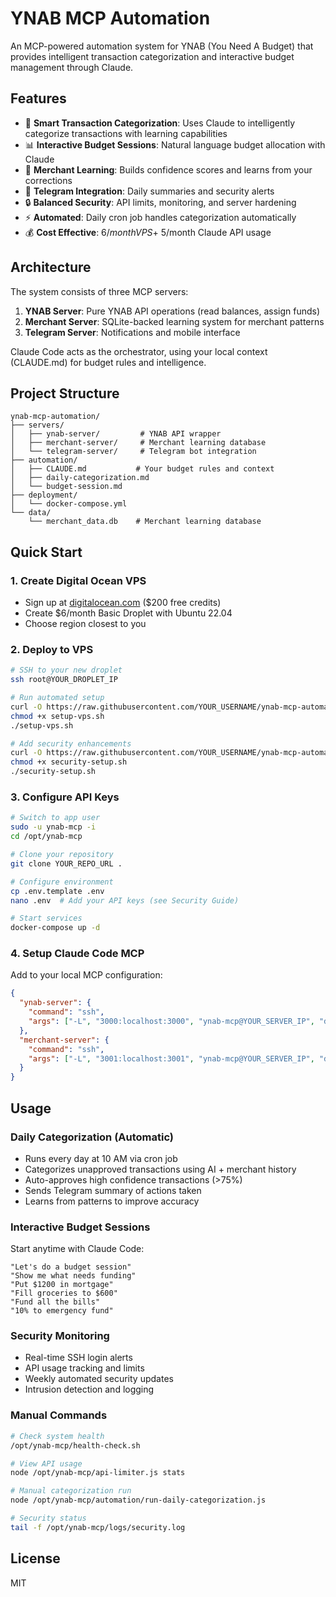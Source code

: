 # YNAB MCP Automation

An MCP-powered automation system for YNAB (You Need A Budget) that provides intelligent transaction categorization and interactive budget management through Claude.

## Features

- 🤖 **Smart Transaction Categorization**: Uses Claude to intelligently categorize transactions with learning capabilities
- 📊 **Interactive Budget Sessions**: Natural language budget allocation with Claude
- 🧠 **Merchant Learning**: Builds confidence scores and learns from your corrections
- 📱 **Telegram Integration**: Daily summaries and security alerts
- 🔒 **Balanced Security**: API limits, monitoring, and server hardening
- ⚡ **Automated**: Daily cron job handles categorization automatically
- 💰 **Cost Effective**: $6/month VPS + ~$5/month Claude API usage

## Architecture

The system consists of three MCP servers:

1. **YNAB Server**: Pure YNAB API operations (read balances, assign funds)
2. **Merchant Server**: SQLite-backed learning system for merchant patterns
3. **Telegram Server**: Notifications and mobile interface

Claude Code acts as the orchestrator, using your local context (CLAUDE.md) for budget rules and intelligence.

## Project Structure

```
ynab-mcp-automation/
├── servers/
│   ├── ynab-server/         # YNAB API wrapper
│   ├── merchant-server/     # Merchant learning database
│   └── telegram-server/     # Telegram bot integration
├── automation/
│   ├── CLAUDE.md           # Your budget rules and context
│   ├── daily-categorization.md
│   └── budget-session.md
├── deployment/
│   └── docker-compose.yml
└── data/
    └── merchant_data.db    # Merchant learning database
```

## Quick Start

### 1. Create Digital Ocean VPS
- Sign up at [digitalocean.com](https://digitalocean.com) ($200 free credits)
- Create $6/month Basic Droplet with Ubuntu 22.04
- Choose region closest to you

### 2. Deploy to VPS
```bash
# SSH to your new droplet
ssh root@YOUR_DROPLET_IP

# Run automated setup
curl -O https://raw.githubusercontent.com/YOUR_USERNAME/ynab-mcp-automation/main/deployment/setup-vps.sh
chmod +x setup-vps.sh
./setup-vps.sh

# Add security enhancements
curl -O https://raw.githubusercontent.com/YOUR_USERNAME/ynab-mcp-automation/main/deployment/security-setup.sh
chmod +x security-setup.sh
./security-setup.sh
```

### 3. Configure API Keys
```bash
# Switch to app user
sudo -u ynab-mcp -i
cd /opt/ynab-mcp

# Clone your repository
git clone YOUR_REPO_URL .

# Configure environment
cp .env.template .env
nano .env  # Add your API keys (see Security Guide)

# Start services
docker-compose up -d
```

### 4. Setup Claude Code MCP
Add to your local MCP configuration:
```json
{
  "ynab-server": {
    "command": "ssh",
    "args": ["-L", "3000:localhost:3000", "ynab-mcp@YOUR_SERVER_IP", "docker", "exec", "-i", "ynab-mcp-ynab-server-1", "node", "index.js"]
  },
  "merchant-server": {
    "command": "ssh", 
    "args": ["-L", "3001:localhost:3001", "ynab-mcp@YOUR_SERVER_IP", "docker", "exec", "-i", "ynab-mcp-merchant-server-1", "node", "index.js"]
  }
}
```

## Usage

### Daily Categorization (Automatic)
- Runs every day at 10 AM via cron job
- Categorizes unapproved transactions using AI + merchant history
- Auto-approves high confidence transactions (>75%)
- Sends Telegram summary of actions taken
- Learns from patterns to improve accuracy

### Interactive Budget Sessions
Start anytime with Claude Code:
```
"Let's do a budget session"
"Show me what needs funding"  
"Put $1200 in mortgage"
"Fill groceries to $600"
"Fund all the bills"
"10% to emergency fund"
```

### Security Monitoring
- Real-time SSH login alerts
- API usage tracking and limits
- Weekly automated security updates
- Intrusion detection and logging

### Manual Commands
```bash
# Check system health
/opt/ynab-mcp/health-check.sh

# View API usage
node /opt/ynab-mcp/api-limiter.js stats

# Manual categorization run
node /opt/ynab-mcp/automation/run-daily-categorization.js

# Security status
tail -f /opt/ynab-mcp/logs/security.log
```

## License

MIT